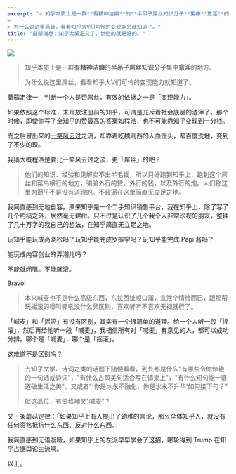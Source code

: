 ```yaml
---
excerpt: "> 知乎本质上是一群**有精神洁癖**的**半吊子屌丝知识分子**集中**意淫**的地方。
> 
> 为什么说这里屌丝，看看知乎大V们可怜的变现能力就知道了。"
title: "最新消息：知乎大威定义了，世俗的就是好的。"
---
```


![](https://cl.ly/oQed/aqncc2h1eme-joanna-kosinska)

> 知乎本质上是一群**有精神洁癖**的**半吊子屌丝知识分子**集中**意淫**的地方。
> 
> 为什么说这里屌丝，看看知乎大V们可怜的变现能力就知道了。

蘑菇定律一：判断一个人是否屌丝，有效的依据之一是「变现能力」。

如果依照这个标准，未开放注册前的知乎，可谓是充斥着社会底层的渣滓了。那个时候，即使你写了全知乎的赞最高的答案如[程浩](https://www.zhihu.com/people/cheng-hao-81/)，也不可能靠知乎变现到一分钱。

而之后冒出来的[一笑风云过](https://www.zhihu.com/people/yixiao-feng-yun-guo)之流，却靠着吃魏则西的人血馒头，帮百度洗地，变到了不少的现。

我猜大概程浩是要比一笑风云过之流，更「屌丝」的吧？

> 他们的知识、经验和见解卖不出半毛钱，所以只好跑到知乎上，跑到这个屌丝和菜鸟横行的地方，骗骗外行的赞，外行的钱，以及外行的炮。人们称这里为逼乎不是没有道理的。不装逼在这里简直无立足之地。

我简直感到无地自容。原来知乎是一个二手知识销售平台，我在知乎上，除了写了几个约稿之外，居然毫无建树。只不过是认识了几个我个人非常珍视的朋友，整理了几十万字的我自己的想法，在知乎简直无立足之地。

玩知乎能玩成高晓松吗？玩知乎能完成罗振宇吗？玩知乎能完成 Papi 酱吗？

能玩成内容创业的弄潮儿吗？

不能就闭嘴。不能就滚。

Bravo!

> 本来喊麦也不是什么高级东西，东拉西扯顺口溜，宣泄个情绪而已，跟那帮玩摇滚的嚎叫嘶吼没什么卵区别，喜欢听听不喜欢无视就行了。

「喊麦」和「摇滚」有没有区别，其实有一个很简单的道理。给一个人听一段「摇滚」，然后再给他听一段「喊麦」，我相信所有对「喊麦」有意见的人，都可以成功分辨，哪个是「喊麦」，哪个是「摇滚」。

这难道不是区别吗？

> 去知乎文学、诗词之类的话题下随便看看，到处都是什么"有哪些令你惊艳的一句话或诗词"，"有什么古风美句适合写在请柬上"，"有什么短句能一语道破生活之美"，又或者"'你是冰永不融化，你是水永不升华'如何接下句？"
> 
> 就这品位，有资格嘲笑"喊麦"？

又一条蘑菇定律：「如果知乎上有人提出了幼稚的言论，那么全体知乎人，就没有任何资格抵抗什么东西、反对什么东西。」

我简直感到无语凝噎，如果知乎上的左派早早学会了这招，哪轮得到 Trump 在知乎占据舆论主流啊。

以上。